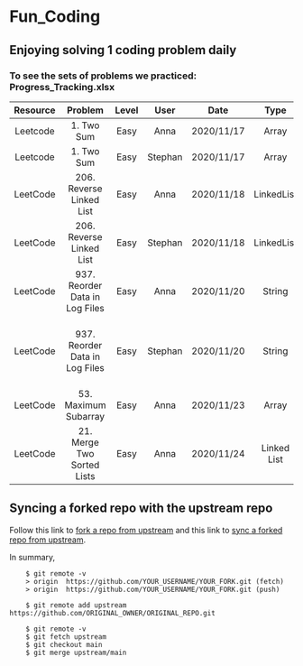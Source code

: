 # Fun_Coding

## Enjoying solving 1 coding problem daily

### To see the sets of problems we practiced: Progress_Tracking.xlsx

| Resource |            Problem             | Level |  User   |    Date    |    Type     |                                                          Notes                                                           |
| :------: | :----------------------------: | :---: | :-----: | :--------: | :---------: | :----------------------------------------------------------------------------------------------------------------------: |
| Leetcode |           1. Two Sum           | Easy  |  Anna   | 2020/11/17 |    Array    |                                                  Succeed in completing                                                   |
| Leetcode |           1. Two Sum           | Easy  | Stephan | 2020/11/17 |    Array    |                                                  Succeed in completing                                                   |
| LeetCode |    206. Reverse Linked List    | Easy  |  Anna   | 2020/11/18 | LinkedList  |                                                        Completed                                                         |
| LeetCode |    206. Reverse Linked List    | Easy  | Stephan | 2020/11/18 | LinkedList  |                                                                                                                          |
| LeetCode | 937. Reorder Data in Log Files | Easy  |  Anna   | 2020/11/20 |   String    |                                                        Incomplete                                                        |
| LeetCode | 937. Reorder Data in Log Files | Easy  | Stephan | 2020/11/20 |   String    | Completed. Good reference: [Sort an Array of objects](https://www.sitepoint.com/sort-an-array-of-objects-in-javascript/) |
| LeetCode |      53. Maximum Subarray      | Easy  |  Anna   | 2020/11/23 |    Array    |                                                        Completed                                                         |
| LeetCode |   21. Merge Two Sorted Lists   | Easy  |  Anna   | 2020/11/24 | Linked List |                                                        Completed                                                         |

## Syncing a forked repo with the upstream repo

Follow this link to [fork a repo from upstream](https://docs.github.com/en/free-pro-team@latest/github/getting-started-with-github/fork-a-repo) and this link to [sync a forked repo from upstream](https://docs.github.com/en/free-pro-team@latest/github/collaborating-with-issues-and-pull-requests/syncing-a-fork).

In summary,

```
    $ git remote -v
    > origin  https://github.com/YOUR_USERNAME/YOUR_FORK.git (fetch)
    > origin  https://github.com/YOUR_USERNAME/YOUR_FORK.git (push)

```

```
    $ git remote add upstream https://github.com/ORIGINAL_OWNER/ORIGINAL_REPO.git

```

```
    $ git remote -v
    $ git fetch upstream
    $ git checkout main
    $ git merge upstream/main
```
